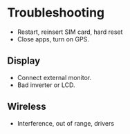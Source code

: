 # Troubleshooting
- Restart, reinsert SIM card, hard reset
- Close apps, turn on GPS.

## Display
- Connect external monitor.
- Bad inverter or LCD.

## Wireless
- Interference, out of range, drivers
